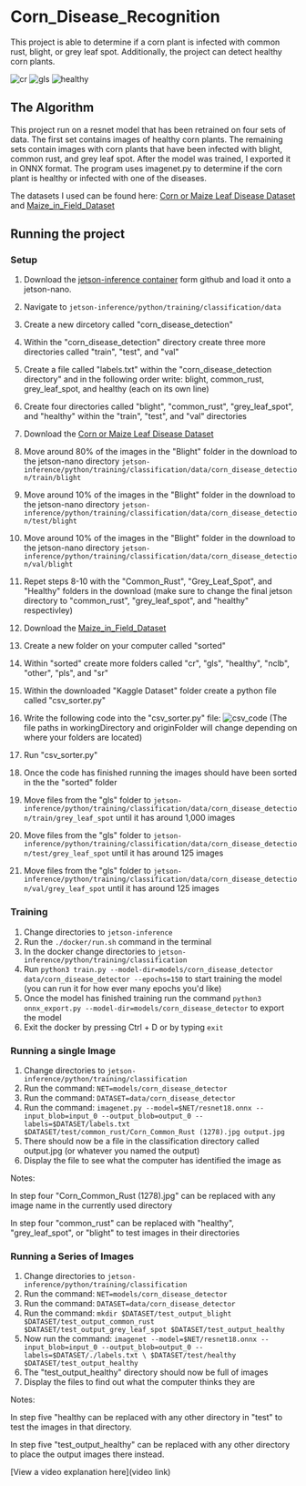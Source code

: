 # Corn_Disease_Recognition

This project is able to determine if a corn plant is infected with common rust, blight, or grey leaf spot. Additionally, the project can detect healthy corn plants.

![cr](https://github.com/oanaeser/Corn_Disease_Recognition/assets/139392175/226205cd-9a75-4be9-8d6e-0ea3f93fdca2)
![gls](https://github.com/oanaeser/Corn_Disease_Recognition/assets/139392175/9c445c0d-11f5-4d52-b3e6-e88c6ff9c38a)
![healthy](https://github.com/oanaeser/Corn_Disease_Recognition/assets/139392175/b1ad73c7-d614-46f2-b4cd-3b02095914ac)

## The Algorithm

This project run on a resnet model that has been retrained on four sets of data. The first set contains images of healthy corn plants. The remaining sets contain images with corn plants that have been infected with blight, common rust, and grey leaf spot. After the model was trained, I exported it in ONNX format. The program uses imagenet.py to determine if the corn plant is healthy or infected with one of the diseases.

The datasets I used can be found here: [Corn or Maize Leaf Disease Dataset](https://www.kaggle.com/datasets/smaranjitghose/corn-or-maize-leaf-disease-dataset) and [Maize_in_Field_Dataset](https://www.kaggle.com/datasets/b7d58bc6d1a9d63d75ee2bfac914658722887c09affeb801063edfcae2426e42)

## Running the project

### Setup

1. Download the [jetson-inference container](https://github.com/dusty-nv/jetson-inference) form github and load it onto a jetson-nano.
2. Navigate to `jetson-inference/python/training/classification/data`
3. Create a new dircetory called "corn_disease_detection"
4. Within the "corn_disease_detection" directory create three more directories called "train", "test", and "val"
5. Create a file called "labels.txt" within the "corn_disease_detection directory" and in the following order write: blight, common_rust, grey_leaf_spot, and healthy (each on its own line)
6. Create four directories called "blight", "common_rust", "grey_leaf_spot", and "healthy" within the "train", "test", and "val" directories
7. Download the [Corn or Maize Leaf Disease Dataset](https://www.kaggle.com/datasets/smaranjitghose/corn-or-maize-leaf-disease-dataset)
8. Move around 80% of the images in the "Blight" folder in the download to the jetson-nano directory `jetson-inference/python/training/classification/data/corn_disease_detection/train/blight`
9. Move around 10% of the images in the "Blight" folder in the download to the jetson-nano directory `jetson-inference/python/training/classification/data/corn_disease_detection/test/blight`
10. Move around 10% of the images in the "Blight" folder in the download to the jetson-nano directory `jetson-inference/python/training/classification/data/corn_disease_detection/val/blight`
11. Repet steps 8-10 with the "Common_Rust", "Grey_Leaf_Spot", and "Healthy" folders in the download (make sure to change the final jetson directory to "common_rust", "grey_leaf_spot", and "healthy" respectivley)
12. Download the [Maize_in_Field_Dataset](https://www.kaggle.com/datasets/b7d58bc6d1a9d63d75ee2bfac914658722887c09affeb801063edfcae2426e42)
13. Create a new folder on your computer called "sorted"
14. Within "sorted" create more folders called "cr", "gls", "healthy", "nclb", "other", "pls", and "sr"
15. Within the downloaded "Kaggle Dataset" folder create a python file called "csv_sorter.py"
16. Write the following code into the "csv_sorter.py" file:
![csv_code](https://github.com/oanaeser/Corn_Disease_Recognition/assets/139392175/e5e6bff4-8fd9-40fe-992f-a72d46d3e7f0)
(The file paths in workingDirectory and originFolder will change depending on where your folders are located)

17. Run "csv_sorter.py"
18. Once the code has finished running the images should have been sorted in the the "sorted" folder
19. Move files from the "gls" folder to `jetson-inference/python/training/classification/data/corn_disease_detection/train/grey_leaf_spot` until it has around 1,000 images
20. Move files from the "gls" folder to `jetson-inference/python/training/classification/data/corn_disease_detection/test/grey_leaf_spot` until it has around 125 images
21. Move files from the "gls" folder to `jetson-inference/python/training/classification/data/corn_disease_detection/val/grey_leaf_spot` until it has around 125 images

### Training

1. Change directories to `jetson-inference`
2. Run the `./docker/run.sh` command in the terminal
3. In the docker change directories to `jetson-inference/python/training/classification`
4. Run `python3 train.py --model-dir=models/corn_disease_detector data/corn_disease_detector --epochs=150` to start training the model (you can run it for how ever many epochs you'd like)
5. Once the model has finished training run the command `python3 onnx_export.py --model-dir=models/corn_disease_detector` to export the model
6. Exit the docker by pressing  Ctrl + D or by typing `exit`

### Running a single Image

1. Change directories to `jetson-inference/python/training/classification`
2. Run the command: `NET=models/corn_disease_detector`
3. Run the command: `DATASET=data/corn_disease_detector`
4. Run the command: `imagenet.py --model=$NET/resnet18.onnx --input_blob=input_0 --output_blob=output_0 --labels=$DATASET/labels.txt $DATASET/test/common_rust/Corn_Common_Rust (1278).jpg output.jpg`
5. There should now be a file in the classification directory called output.jpg (or whatever you named the output)
6. Display the file to see what the computer has identified the image as

Notes:

In step four "Corn_Common_Rust (1278).jpg" can be replaced with any image name in the currently used directory

In step four "common_rust" can be replaced with "healthy", "grey_leaf_spot", or "blight" to test images in their directories

### Running a Series of Images

1. Change directories to `jetson-inference/python/training/classification`
2. Run the command: `NET=models/corn_disease_detector`
3. Run the command: `DATASET=data/corn_disease_detector`
4. Run the command: `mkdir $DATASET/test_output_blight $DATASET/test_output_common_rust $DATASET/test_output_grey_leaf_spot $DATASET/test_output_healthy`
5. Now run the command: `imagenet --model=$NET/resnet18.onnx --input_blob=input_0 --output_blob=output_0 --labels=$DATASET/./labels.txt \ $DATASET/test/healthy $DATASET/test_output_healthy`
6. The "test_output_healthy" directory should now be full of images
7. Display the files to find out what the computer thinks they are

Notes:

In step five "healthy can be replaced with any other directory in "test" to test the images in that directory.

In step five "test_output_healthy" can be replaced with any other directory to place the output images there instead.

[View a video explanation here](video link)
